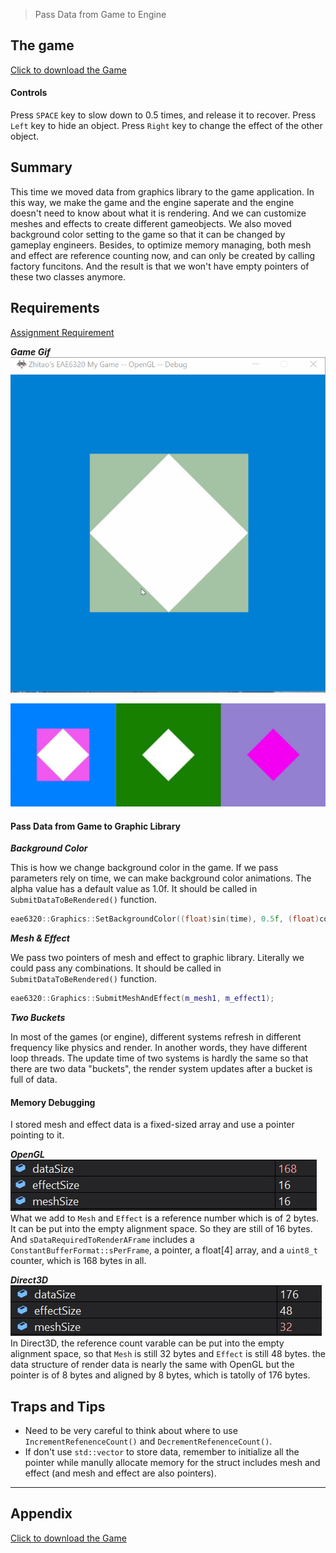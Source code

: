 > Pass Data from Game to Engine

## The game
[Click to download the Game](/assets/A04_Zhitao.zip)
#### Controls
Press `SPACE` key to slow down to 0.5 times, and release it to recover.
Press `Left` key to hide an object.
Press `Right` key to change the effect of the other object.

## Summary
This time we moved data from graphics library to the game application. In this way, we make the game and the engine saperate and the engine doesn't need to know about what it is rendering. And we can customize meshes and effects to create different gameobjects. We also moved background color setting to the game so that it can be changed by gameplay engineers.
Besides, to optimize memory managing, both mesh and effect are reference counting now, and can only be created by calling factory funcitons. And the result is that we won't have empty pointers of these two classes anymore.

## Requirements
[Assignment Requirement](/assets/Requirement_04.pdf)

***Game Gif***
![](/img/in-post/write-up-04/gamerun.gif)

![](/img/in-post/write-up-04/game.JPG)

#### Pass Data from Game to Graphic Library

***Background Color***

This is how we change background color in the game. If we pass parameters rely on time, we can make background color animations. The alpha value has a default value as 1.0f. It should be called in `SubmitDataToBeRendered()` function.
```c++
eae6320::Graphics::SetBackgroundColor((float)sin(time), 0.5f, (float)cos(time));
```

***Mesh & Effect***

We pass two pointers of mesh and effect to graphic library. Literally we could pass any combinations. It should be called in `SubmitDataToBeRendered()` function.

```c++
eae6320::Graphics::SubmitMeshAndEffect(m_mesh1, m_effect1);
```

***Two Buckets***

In most of the games (or engine), different systems refresh in different frequency like physics and render. In another words, they have different loop threads. The update time of two systems is hardly the same so that there are two data "buckets", the render system updates after a bucket is full of data.

#### Memory Debugging
I stored mesh and effect data is a fixed-sized array and use a pointer pointing to it.

***OpenGL***
![](/img/in-post/write-up-04/glSize.JPG)
What we add to `Mesh` and `Effect` is a reference number which is of 2 bytes. It can be put into the empty alignment space. So they are still of 16 bytes. And `sDataRequiredToRenderAFrame` includes a `ConstantBufferFormat::sPerFrame`, a pointer, a float[4] array, and a `uint8_t` counter, which is 168 bytes in all.

***Direct3D***
![](/img/in-post/write-up-04/d3dSize.JPG)
In Direct3D, the reference count varable can be put into the empty alignment space, so that `Mesh` is still 32 bytes and `Effect` is still 48 bytes. the data structure of render data is nearly the same with OpenGL but the pointer is of 8 bytes and aligned by 8 bytes, which is tatolly of 176 bytes.

## Traps and Tips
* Need to be very careful to think about where to use `IncrementRefenenceCount()` and `DecrementRefenenceCount()`.
* If don't use `std::vector` to store data, remember to initialize all the pointer while manully allocate memory for the struct includes mesh and effect (and mesh and effect are also pointers).
---

## Appendix

[Click to download the Game](/assets/A04_Zhitao.zip)
